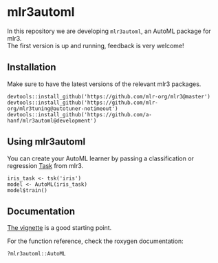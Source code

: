 # mlr3automl

In this repository we are developing `mlr3automl`, an AutoML package for mlr3.  
The first version is up and running, feedback is very welcome!

## Installation

Make sure to have the latest versions of the relevant mlr3 packages.

```
devtools::install_github('https://github.com/mlr-org/mlr3@master')
devtools::install_github('https://github.com/mlr-org/mlr3tuning@autotuner-notimeout')
devtools::install_github('https://github.com/a-hanf/mlr3automl@development')
```

## Using mlr3automl

You can create your AutoML learner by passing a classification or regression [Task](https://mlr3book.mlr-org.com/tasks.html) from mlr3.

```
iris_task <- tsk('iris')
model <- AutoML(iris_task)
model$train()
```

## Documentation

[The vignette](vignettes/mlr3automl.md) is a good starting point.

For the function reference, check the roxygen documentation:
```
?mlr3automl::AutoML
```
